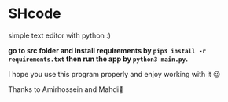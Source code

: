 # SHcode
simple text editor with python :)

**go to src folder and install requirements by ```pip3 install -r requirements.txt``` then run the app by ```python3 main.py```.**

I hope you use this program properly and enjoy working with it 😉

Thanks to Amirhossein and Mahdi🙏
